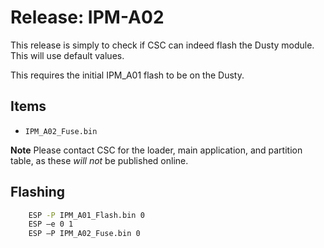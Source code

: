 # Release: IPM-A02

This release is simply to check if CSC can indeed flash the Dusty module. This
will use default values.

This requires the initial IPM_A01 flash to be on the Dusty.

## Items

- `IPM_A02_Fuse.bin`

**Note** Please contact CSC for the loader, main application, and partition
table, as these _will not_ be published online.

## Flashing

``` bat
    ESP -P IPM_A01_Flash.bin 0
    ESP –e 0 1
    ESP –P IPM_A02_Fuse.bin 0
```
